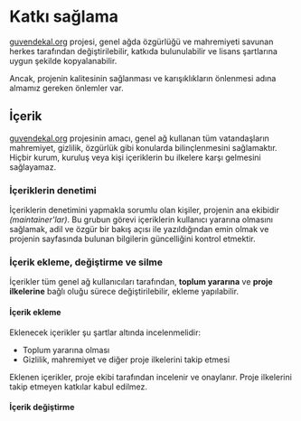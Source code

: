 # Katkı sağlama

[guvendekal.org](https://guvendekal.org) projesi, genel ağda özgürlüğü ve mahremiyeti savunan herkes tarafından değiştirilebilir, katkıda bulunulabilir ve lisans şartlarına uygun şekilde kopyalanabilir.

Ancak, projenin kalitesinin sağlanması ve karışıklıkların önlenmesi adına almamız gereken önlemler var.

## İçerik
[guvendekal.org](https://guvendekal.org) projesinin amacı, genel ağ kullanan tüm vatandaşların mahremiyet, gizlilik, özgürlük gibi konularda bilinçlenmesini sağlamaktır. Hiçbir kurum, kuruluş veya kişi içeriklerin bu ilkelere karşı gelmesini sağlayamaz.

### İçeriklerin denetimi
İçeriklerin denetimini yapmakla sorumlu olan kişiler, projenin ana ekibidir *(maintainer'lar)*. Bu grubun görevi içeriklerin kullanıcı yararına olmasını sağlamak, adil ve özgür bir bakış açısı ile yazıldığından emin olmak ve projenin sayfasında bulunan bilgilerin güncelliğini kontrol etmektir.

### İçerik ekleme, değiştirme ve silme
İçerikler tüm genel ağ kullanıcıları tarafından, **toplum yararına** ve **proje ilkelerine** bağlı oluğu sürece değiştirilebilir, ekleme yapılabilir. 

#### İçerik ekleme
Eklenecek içerikler şu şartlar altında incelenmelidir:

- Toplum yararına olması
- Gizlilik, mahremiyet ve diğer proje ilkelerini takip etmesi

Eklenen içerikler, proje ekibi tarafından incelenir ve onaylanır. Proje ilkelerini takip etmeyen katkılar kabul edilmez.

#### İçerik değiştirme
